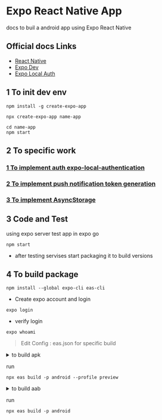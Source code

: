 # Expo React Native App

docs to buil a android app using Expo React Native

## Official docs Links

- [React Native](https://reactnative.dev/docs/getting-started)
- [Expo Dev](https://docs.expo.dev/tutorial/introduction/)
- [Expo Local Auth](https://docs.expo.dev/versions/latest/sdk/local-authentication/)

## 1 To init dev env

```
npm install -g create-expo-app

npx create-expo-app name-app

cd name-app
npm start

```

## 2 To specific work


### [1 To implement auth expo-local-authentication](./expo-local-auth.md)

### [2 To implement push notification token generation](./post-push-notify-tocken-to-api.md)

### [3 To implement AsyncStorage ](./AsyncStorage.md)




## 3 Code and Test

using expo server test app in expo go

```
npm start
```

- after testing servises start packaging it to build versions

## 4 To build package

```
npm install --global expo-cli eas-cli
```

- Create expo account and login

```
expo login
```

- verify login

```
expo whoami
```

> Edit Config : eas.json for specific build

<details>
 
<summary> to build apk </summary>

```json
{
  "build": {
    "preview": {
      "android": {
        "buildType": "apk"
      }
    },
    "preview2": {
      "android": {
        "gradleCommand": ":app:assembleRelease"
      }
    },
    "preview3": {
      "developmentClient": true
    },
    "production": {}
  }
}
```

</details>

run

```
npx eas build -p android --profile preview
```

<details>
<summary> to build aab </summary>

```json
{
  "cli": {
    "version": ">= 3.12.0"
  },
  "build": {
    "development": {
      "developmentClient": true,
      "distribution": "internal"
    },
    "preview": {
      "distribution": "internal"
    },
    "production": {}
  },
  "submit": {
    "production": {}
  }
}
```

</details>

run

```
npx eas build -p android
```
